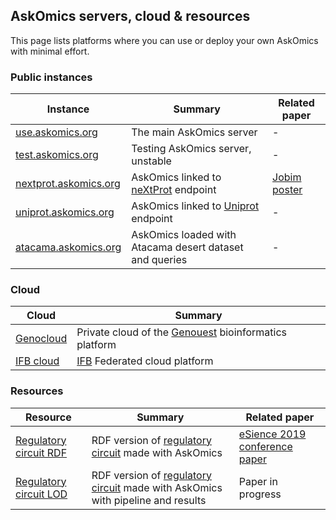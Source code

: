 <!--
.. title: Use
.. slug: use
.. date: 2020-05-12 12:08:00 UTC+02:00
.. tags: 
.. category: 
.. link: 
.. description: 
.. type: text
.. hidetitle: true
-->

## AskOmics servers, cloud & resources


This page lists platforms where you can use or deploy your own AskOmics with minimal effort.


### Public instances

<table class="table table-borderless">
  <thead>
    <tr>
      <th scope="col">Instance</th>
      <th scope="col">Summary</th>
      <th scope="col">Related paper</th>
    </tr>
  </thead>
  <tbody>
    <tr>
      <td><a href="https://use.askomics.org">use.askomics.org</a></th>
      <td>The main AskOmics server</td>
      <td>-</td>
    </tr>
    <tr>
      <td><a href="https://test.askomics.org">test.askomics.org</a></th>
      <td>Testing AskOmics server, unstable</td>
      <td>-</td>
    </tr>
    <tr>
      <td><a href="https://nextprot.askomics.org">nextprot.askomics.org</a></th>
      <td>AskOmics linked to <a href="https://sparql.nextprot.org">neXtProt</a> endpoint</td>
      <td><a href="https://www.sfbi.fr/sites/sfbi.fr/files/jobim/jobim2020/posters/compressed/jobim2020_poster_155.pdf">Jobim poster</a></td>
    </tr>
    <tr>
      <td><a href="https://uniprot.askomics.org">uniprot.askomics.org</a></th>
      <td>AskOmics linked to <a href="https://sparql.uniprot.org">Uniprot</a> endpoint</td>
      <td>-</td>
    </tr>
    <tr>
      <td><a href="https://atacama.askomics.org">atacama.askomics.org</a></th>
      <td>AskOmics loaded with Atacama desert dataset and queries</td>
      <td>-</td>
    </tr>
  </tbody>
</table>

### Cloud

<table class="table table-borderless">
  <thead>
    <tr>
      <th scope="col">Cloud</th>
      <th scope="col">Summary</th>
    </tr>
  </thead>
  <tbody>
    <tr>
      <td><a href="https://genostack.genouest.org">Genocloud</a></th>
      <td>Private cloud of the <a href="https://genouest.org">Genouest</a> bioinformatics platform</td>
    </tr>
    <tr>
      <td><a href="https://biosphere.france-bioinformatique.fr/catalogue/appliance/166/">IFB cloud</a></td>
      <td><a href="https://www.france-bioinformatique.fr/">IFB</a> Federated cloud platform</td>
    </tr>
  </tbody>
</table>

### Resources

<table class="table table-borderless">
  <thead>
    <tr>
      <th scope="col">Resource</th>
      <th scope="col">Summary</th>
      <th scope="col">Related paper</th>
    </tr>
  </thead>
  <tbody>
    <tr>
      <td><a href="https://regulatorycircuits-rdf.genouest.org/sparql">Regulatory circuit RDF</a></th>
      <td>RDF version of <a href="http://regulatorycircuits.org/">regulatory circuit</a> made with AskOmics</td>
      <td><a href="https://hal.inria.fr/hal-02274982/document">eSience 2019 conference paper</a></td>
    </tr>
    <tr>
      <td><a href="https://regulatorycircuits-lod.genouest.org/sparql">Regulatory circuit LOD</a></th>
      <td>RDF version of <a href="http://regulatorycircuits.org/">regulatory circuit</a> made with AskOmics with pipeline and results</td>
      <td>Paper in progress</td>
    </tr>
  </tbody>
</table>